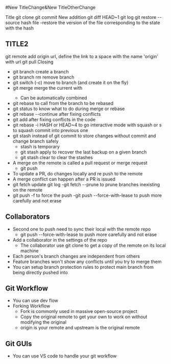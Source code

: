 #New TitleChange&New TitleOtherChange

Title
git clone
git commit
New addition
git diff HEAD~1
git log
git restore --source hash file
	-restore the version of the file corresponding to the state with the hash
## TITLE2
git remote add origin url, define the link to a space with the name 'origin' with url
git pull
Closing

- git branch <NAME> create a branch
- git branch rm <NAME> remove branch
- git switch (-c) <NAME> move to branch (and create it on the fly)
- git merge <BRANCH> merge the current with <BRANCH>
	- Can be automatically combined
- git rebase <BRANCH> to call from the branch to be rebased
- git status to know what to do during merge or rebase
- git rebase --continue after fixing conflicts
- git add <file> after fixing conflicts in the code
- git rebase -i HASH or HEAD~4 to go interactive mode with squash or s to squash commit into previous one
- git stash instead of git commit to store changes without commit and change branch safely
	- stash is temporary
	- git stash apply to recover the last backup on a given branch
	- git stash clear to clear the stashes
- A merge on the remote is called a pull request or merge request
	- git push <where> <what>
- To update a PR, do changes locally and re push to the remote
- A merge conflict can happen after a PR is issued
- git fetch update git log
	-git fetch --prune to prune branches inexisting on the remote
- git push -f <where> <what> to force the push
	-git push --force-with-lease <where> <what> to push more carefully and not erase 

## Collaborators
- Second one to push need to sync their local with the remote repo
	- git push --force-with-lease <where> <what> to push more carefully and not erase
- Add a collaborator in the settings of the repo
	- The collaborator use git clone to get a copy of the remote on its local machine
- Each person's branch changes are independent from others
- Feature branches won't show any conflicts until you try to merge them
- You can setup branch protection rules to protect main branch from being directly pushed into

## Git Workflow
- You can use dev flow
- Forking Workflow
	- Fork is commonly used in massive open-source project
	- Copy the original remote to get your own to work on without modifying the original 
	- origin is your remote and upstream is the original remote

## Git GUIs
- You can use VS code to handle your git workflow
